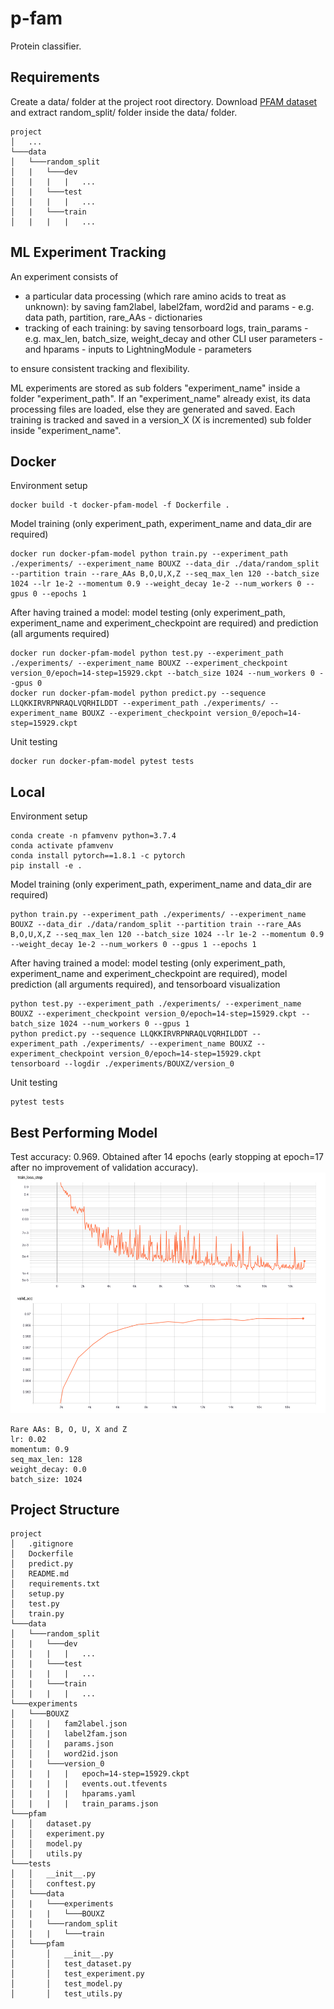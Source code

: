# p-fam
Protein classifier.
## Requirements
Create a data/ folder at the project root directory.
Download [PFAM dataset](https://www.kaggle.com/datasets/googleai/pfam-seed-random-split) and extract random_split/ 
folder inside the data/ folder.
```
project
│   ...
└───data
│   └───random_split
│   |   └───dev
│   |   |   |   ...
│   |   └───test
│   |   |   |   ...
│   |   └───train
│   |   |   |   ...
```
## ML Experiment Tracking
An experiment consists of 
- a particular data processing (which rare amino acids to treat as unknown): by saving fam2label, label2fam, word2id and
 params - e.g. data path, partition, rare_AAs - dictionaries
- tracking of each training: by saving tensorboard logs, train_params - e.g. max_len, batch_size, weight_decay and other 
CLI user parameters - and hparams - inputs to LightningModule - parameters

to ensure consistent tracking and flexibility.

ML experiments are stored as sub folders "experiment_name" inside a folder "experiment_path". If an
"experiment_name" already exist, its data processing files are loaded, else they are generated and saved.
Each training is tracked and saved in a version_X (X is incremented) sub folder inside "experiment_name".
## Docker
Environment setup
```shell script
docker build -t docker-pfam-model -f Dockerfile .
```
Model training (only experiment_path, experiment_name and data_dir are required)
```shell script
docker run docker-pfam-model python train.py --experiment_path ./experiments/ --experiment_name BOUXZ --data_dir ./data/random_split --partition train --rare_AAs B,O,U,X,Z --seq_max_len 120 --batch_size 1024 --lr 1e-2 --momentum 0.9 --weight_decay 1e-2 --num_workers 0 --gpus 0 --epochs 1
```
After having trained a model: model testing (only experiment_path, experiment_name and experiment_checkpoint are 
required) and prediction (all arguments required)
```shell script
docker run docker-pfam-model python test.py --experiment_path ./experiments/ --experiment_name BOUXZ --experiment_checkpoint version_0/epoch=14-step=15929.ckpt --batch_size 1024 --num_workers 0 --gpus 0
docker run docker-pfam-model python predict.py --sequence LLQKKIRVRPNRAQLVQRHILDDT --experiment_path ./experiments/ --experiment_name BOUXZ --experiment_checkpoint version_0/epoch=14-step=15929.ckpt
```
Unit testing
```shell script
docker run docker-pfam-model pytest tests
```
## Local
Environment setup
```shell script
conda create -n pfamvenv python=3.7.4
conda activate pfamvenv
conda install pytorch==1.8.1 -c pytorch
pip install -e .
```
Model training (only experiment_path, experiment_name and data_dir are required)
```shell script
python train.py --experiment_path ./experiments/ --experiment_name BOUXZ --data_dir ./data/random_split --partition train --rare_AAs B,O,U,X,Z --seq_max_len 120 --batch_size 1024 --lr 1e-2 --momentum 0.9 --weight_decay 1e-2 --num_workers 0 --gpus 1 --epochs 1
```
After having trained a model: model testing (only experiment_path, experiment_name and experiment_checkpoint are 
required), model prediction (all arguments required), and tensorboard visualization
```shell script
python test.py --experiment_path ./experiments/ --experiment_name BOUXZ --experiment_checkpoint version_0/epoch=14-step=15929.ckpt --batch_size 1024 --num_workers 0 --gpus 1
python predict.py --sequence LLQKKIRVRPNRAQLVQRHILDDT --experiment_path ./experiments/ --experiment_name BOUXZ --experiment_checkpoint version_0/epoch=14-step=15929.ckpt
tensorboard --logdir ./experiments/BOUXZ/version_0
```
Unit testing
```shell script
pytest tests
```
## Best Performing Model
Test accuracy: 0.969. Obtained after 14 epochs (early stopping at epoch=17 after no improvement of validation accuracy).
![alt text](train_loss_step_and_valid_acc.png "")
```
Rare AAs: B, O, U, X and Z
lr: 0.02
momentum: 0.9
seq_max_len: 128
weight_decay: 0.0
batch_size: 1024
```
## Project Structure
```
project
│   .gitignore
│   Dockerfile
│   predict.py
│   README.md
│   requirements.txt
│   setup.py
│   test.py
│   train.py
└───data
│   └───random_split
│   |   └───dev
│   |   |   |   ...
│   |   └───test
│   |   |   |   ...
│   |   └───train
│   |   |   |   ...
└───experiments
│   └───BOUXZ
│   │   |   fam2label.json
│   │   |   label2fam.json
│   │   |   params.json
│   │   |   word2id.json
│   |   └───version_0
│   |   |   |   epoch=14-step=15929.ckpt
│   |   |   |   events.out.tfevents
│   |   |   |   hparams.yaml
│   |   |   |   train_params.json
└───pfam
│   │   dataset.py
│   │   experiment.py
│   │   model.py
│   │   utils.py
└───tests
│   │   __init__.py
│   │   conftest.py
│   └───data
│   |   └───experiments
│   |   |   └───BOUXZ
│   |   └───random_split
│   |   |   └───train
│   └───pfam
│       │   __init__.py
│       │   test_dataset.py
│       │   test_experiment.py
│       │   test_model.py
│       │   test_utils.py
```